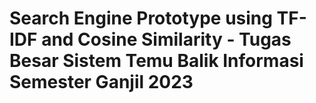# Search Engine Prototype using TF-IDF and Cosine Similarity - Tugas Besar Sistem Temu Balik Informasi Semester Ganjil 2023
